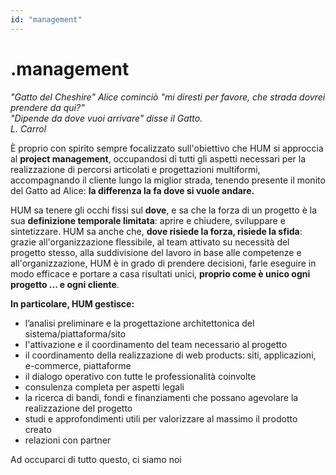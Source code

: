 ```yaml
---
id: "management"
---
```


<PageHeader>

<div>

# .management

_"Gatto del Cheshire" Alice cominciò "mi diresti per favore, che strada dovrei prendere da qui?"_<br/>
_"Dipende da dove vuoi arrivare" disse il Gatto._<br/>
_L. Carrol_<br/>

</div>

<HeaderLogo />

</PageHeader>

È proprio con spirito sempre focalizzato sull'obiettivo che HUM si approccia al **project management**, occupandosi di tutti gli aspetti necessari per la realizzazione di percorsi articolati e progettazioni multiformi, accompagnando il cliente lungo la miglior strada, tenendo presente il monito del Gatto ad Alice: **la differenza la fa dove si vuole andare.**

HUM sa tenere gli occhi fissi sul **dove**, e sa che la forza di un progetto è la sua **definizione temporale limitata**: aprire e chiudere, sviluppare e sintetizzare. HUM sa anche che, **dove risiede la forza, risiede la sfida**: grazie all'organizzazione flessibile, al team attivato su necessità del progetto stesso, alla suddivisione del lavoro in base alle competenze e all'organizzazione, HUM è in grado di prendere decisioni, farle eseguire in modo efficace e portare a casa risultati unici, **proprio come è unico ogni progetto ... e ogni cliente**.

**In particolare, HUM gestisce:**

<div>

- l’analisi preliminare e la progettazione architettonica del sistema/piattaforma/sito
- l'attivazione e il coordinamento del team necessario al progetto
- il coordinamento della realizzazione di web products: siti, applicazioni, e-commerce, piattaforme
- il dialogo operativo con tutte le professionalità coinvolte
- consulenza completa per aspetti legali
- la ricerca di bandi, fondi e finanziamenti che possano agevolare la realizzazione del progetto
- studi e approfondimenti utili per valorizzare al massimo il prodotto creato
- relazioni con partner

</div>

<Link to="/team">Ad occuparci di tutto questo, ci siamo noi</Link>
